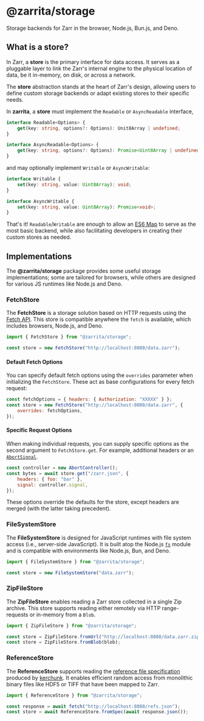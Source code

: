 # @zarrita/storage

Storage backends for Zarr in the browser, Node.js, Bun.js, and Deno.

## What is a store?

In Zarr, a **store** is the primary interface for data access. It serves as a
pluggable layer to link the Zarr's internal engine to the physical location of
data, be it in-memory, on disk, or across a network.

The **store** abstraction stands at the heart of Zarr's design, allowing users
to define custom storage backends or adapt existing stores to their specific
needs.

In **zarrita**, a **store** must implement the `Readable` or `AsyncReadable`
interface,

```typescript
interface Readable<Options> {
	get(key: string, options?: Options): Unit8Array | undefined;
}

interface AsyncReadable<Options> {
	get(key: string, options?: Options): Promise<Uint8Array | undefined>;
}
```

and may optionally implement `Writable` or `AsyncWritable`:

```typescript
interface Writable {
	set(key: string, value: Uint8Array): void;
}

interface AsyncWritable {
	set(key: string, value: Uint8Array): Promise<void>;
}
```

That's it! `Readable`/`Writable` are enough to allow an
[ES6 Map](https://developer.mozilla.org/en-US/docs/Web/JavaScript/Reference/Global_Objects/Map)
to serve as the most basic backend, while also facilitating developers in
creating their custom stores as needed.

## Implementations

The **@zarrita/storage** package provides some useful storage implementations;
some are tailored for browsers, while others are designed for various JS
runtimes like Node.js and Deno.

### FetchStore <Badge type="tip" text="Readable" />

The **FetchStore** is a storage solution based on HTTP requests using the
[Fetch API](https://developer.mozilla.org/en-US/docs/Web/API/Fetch_API). This
store is compatible anywhere the `fetch` is available, which includes browsers,
Node.js, and Deno.

```javascript
import { FetchStore } from "@zarrita/storage";

const store = new FetchStore("http://localhost:8080/data.zarr");
```

#### Default Fetch Options

You can specify default fetch options using the `overrides` parameter when
initializing the `FetchStore`. These act as base configurations for every fetch
request:

```javascript
const fetchOptions = { headers: { Authorization: "XXXXX" } };
const store = new FetchStore("http://localhost:8080/data.zarr", {
	overrides: fetchOptions,
});
```

#### Specific Request Options

When making individual requests, you can supply specific options as the second
argument to `FetchStore.get`. For example, additional headers or an
[`AbortSignal`](https://developer.mozilla.org/en-US/docs/Web/API/AbortSignal).

```javascript
const controller = new AbortController();
const bytes = await store.get("/zarr.json", {
	headers: { foo: "bar" },
	signal: controller.signal,
});
```

These options override the defaults for the store, except headers are merged
(with the latter taking precedent).

### FileSystemStore <Badge type="tip" text="Readable" /> <Badge type="tip" text="Writable" />

The **FileSystemStore** is designed for JavaScript runtimes with file system access
(i.e., server-side JavaScript). It is built atop the Node.js
[`fs`](https://nodejs.org/api/fs.html) module and is compatible with
environments like Node.js, Bun, and Deno.

```javascript
import { FileSystemStore } from "@zarrita/storage";

const store = new FileSystemStore("data.zarr");
```

### ZipFileStore <Badge type="warning" text="experimental" /> <Badge type="tip" text="Readable" />

The **ZipFileStore** enables reading a Zarr store collected in a single Zip
archive. This store supports reading either remotely via HTTP range-requests or
in-memory from a `Blob`.

```javascript
import { ZipFileStore } from "@zarrita/storage";

const store = ZipFileStore.fromUrl("http://localhost:8080/data.zarr.zip");
const store = ZipFileStore.fromBlob(blob);
```

### ReferenceStore <Badge type="warning" text="experimental" /> <Badge type="tip" text="Readable" />

The **ReferenceStore** supports reading the
[reference file specification](https://fsspec.github.io/kerchunk/spec.html)
produced by [kerchunk](https://github.com/fsspec/kerchunk). It enables efficient
random access from monolithic binary files like HDF5 or TIFF that have been
mapped to Zarr.

```javascript
import { ReferenceStore } from "@zarrita/storage";

const response = await fetch("http://localhost:8080/refs.json");
const store = await ReferenceStore.fromSpec(await response.json());
```
